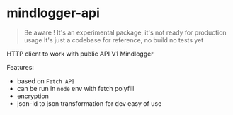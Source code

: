 # mindlogger-api

> Be aware ! It's an experimental package, it's not ready for production usage
> It's just a codebase for reference, no build no tests yet

HTTP client to work with public API V1 Mindlogger

Features: 
* based on `Fetch API` 
* can be run in `node` env with fetch polyfill 
* encryption 
* json-ld to json transformation for dev easy of use

